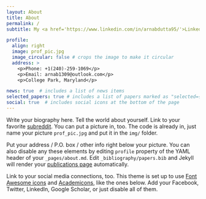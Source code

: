 ```yaml
---
layout: About
title: About
permalink: /
subtitle: My <a href='https://www.linkedin.com/in/arnabdutta95/'>LinkedIn</a>! Feel free to add me.

profile:
  align: right
  image: prof_pic.jpg
  image_circular: false # crops the image to make it circular
  address: >
    <p>Phone: +1(240)-259-1069</p>
    <p>Email: arnab1309@outlook.com</p>
    <p>College Park, Maryland</p>

news: true  # includes a list of news items
selected_papers: true # includes a list of papers marked as "selected={true}"
social: true  # includes social icons at the bottom of the page
---
```


Write your biography here. Tell the world about yourself. Link to your favorite [subreddit](http://reddit.com). You can put a picture in, too. The code is already in, just name your picture `prof_pic.jpg` and put it in the `img/` folder.

Put your address / P.O. box / other info right below your picture. You can also disable any these elements by editing `profile` property of the YAML header of your `_pages/about.md`. Edit `_bibliography/papers.bib` and Jekyll will render your [publications page](/al-folio/publications/) automatically.

Link to your social media connections, too. This theme is set up to use [Font Awesome icons](http://fortawesome.github.io/Font-Awesome/) and [Academicons](https://jpswalsh.github.io/academicons/), like the ones below. Add your Facebook, Twitter, LinkedIn, Google Scholar, or just disable all of them.
